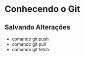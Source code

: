 # Conhecendo o Git

## Salvando Alterações
* comando git push
* comando git pull
* comando git fetch
